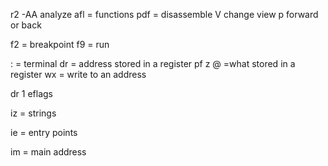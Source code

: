 

r2 -AA analyze
afl = functions
pdf = disassemble
V change view
p forward or back

f2 = breakpoint
f9 = run

: = terminal
dr = address stored in a register
pf z @ =what stored in a register
wx = write to an address

dr 1 eflags

iz = strings

ie = entry points

im = main address 
